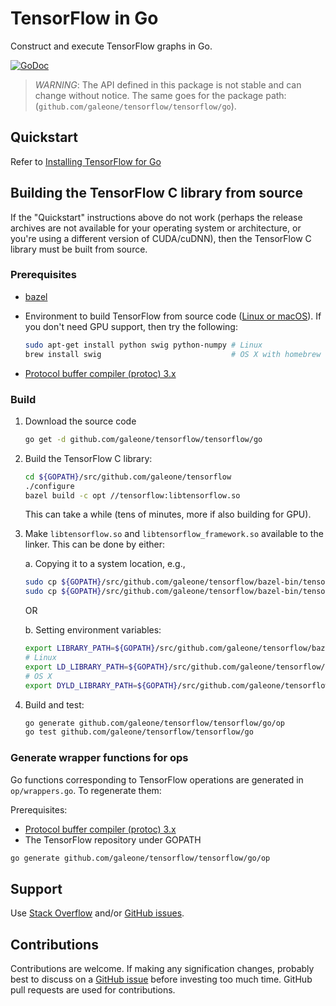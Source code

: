 # TensorFlow in Go

Construct and execute TensorFlow graphs in Go.

[![GoDoc](https://godoc.org/github.com/galeone/tensorflow/tensorflow/go?status.svg)](https://godoc.org/github.com/galeone/tensorflow/tensorflow/go)

> *WARNING*: The API defined in this package is not stable and can change
> without notice. The same goes for the package path:
> (`github.com/galeone/tensorflow/tensorflow/go`).

## Quickstart

Refer to [Installing TensorFlow for Go](https://www.tensorflow.org/install/lang_go)

## Building the TensorFlow C library from source

If the "Quickstart" instructions above do not work (perhaps the release archives
are not available for your operating system or architecture, or you're using a
different version of CUDA/cuDNN), then the TensorFlow C library must be built
from source.

### Prerequisites

-   [bazel](https://www.bazel.build/versions/master/docs/install.html)
-   Environment to build TensorFlow from source code
    ([Linux or macOS](https://www.tensorflow.org/install/source)). If you don't
    need GPU support, then try the following:

    ```sh
    sudo apt-get install python swig python-numpy # Linux
    brew install swig                             # OS X with homebrew
    ```
- [Protocol buffer compiler (protoc) 3.x](https://github.com/google/protobuf/releases/)

### Build

1.  Download the source code

    ```sh
    go get -d github.com/galeone/tensorflow/tensorflow/go
    ```

2.  Build the TensorFlow C library:

    ```sh
    cd ${GOPATH}/src/github.com/galeone/tensorflow
    ./configure
    bazel build -c opt //tensorflow:libtensorflow.so
    ```

    This can take a while (tens of minutes, more if also building for GPU).

3.  Make `libtensorflow.so` and `libtensorflow_framework.so` available to the
    linker. This can be done by either:

    a. Copying it to a system location, e.g.,

    ```sh
    sudo cp ${GOPATH}/src/github.com/galeone/tensorflow/bazel-bin/tensorflow/libtensorflow.so /usr/local/lib
    sudo cp ${GOPATH}/src/github.com/galeone/tensorflow/bazel-bin/tensorflow/libtensorflow_framework.so /usr/local/lib
    ```

    OR

    b. Setting environment variables:

    ```sh
    export LIBRARY_PATH=${GOPATH}/src/github.com/galeone/tensorflow/bazel-bin/tensorflow
    # Linux
    export LD_LIBRARY_PATH=${GOPATH}/src/github.com/galeone/tensorflow/bazel-bin/tensorflow
    # OS X
    export DYLD_LIBRARY_PATH=${GOPATH}/src/github.com/galeone/tensorflow/bazel-bin/tensorflow
    ```

4.  Build and test:

    ```sh
    go generate github.com/galeone/tensorflow/tensorflow/go/op
    go test github.com/galeone/tensorflow/tensorflow/go
    ```

### Generate wrapper functions for ops

Go functions corresponding to TensorFlow operations are generated in `op/wrappers.go`. To regenerate them:

Prerequisites:
- [Protocol buffer compiler (protoc) 3.x](https://github.com/google/protobuf/releases/)
- The TensorFlow repository under GOPATH

```sh
go generate github.com/galeone/tensorflow/tensorflow/go/op
```

## Support

Use [Stack Overflow](http://stackoverflow.com/questions/tagged/tensorflow)
and/or [GitHub issues](https://github.com/galeone/tensorflow/issues).

## Contributions

Contributions are welcome. If making any signification changes, probably best to
discuss on a [GitHub issue](https://github.com/galeone/tensorflow/issues)
before investing too much time. GitHub pull requests are used for contributions.
